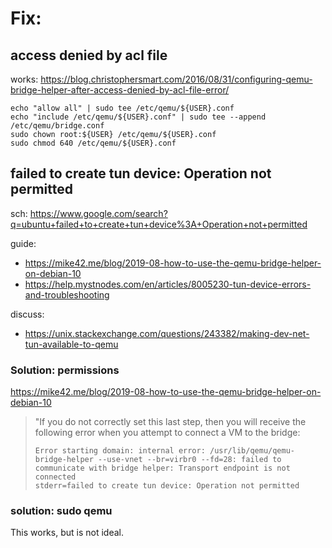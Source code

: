 # Fix:
## access denied by acl file
works: https://blog.christophersmart.com/2016/08/31/configuring-qemu-bridge-helper-after-access-denied-by-acl-file-error/

```
echo "allow all" | sudo tee /etc/qemu/${USER}.conf
echo "include /etc/qemu/${USER}.conf" | sudo tee --append /etc/qemu/bridge.conf
sudo chown root:${USER} /etc/qemu/${USER}.conf
sudo chmod 640 /etc/qemu/${USER}.conf
```

## failed to create tun device: Operation not permitted
sch: https://www.google.com/search?q=ubuntu+failed+to+create+tun+device%3A+Operation+not+permitted

guide:
- https://mike42.me/blog/2019-08-how-to-use-the-qemu-bridge-helper-on-debian-10
- https://help.mystnodes.com/en/articles/8005230-tun-device-errors-and-troubleshooting

discuss:
- https://unix.stackexchange.com/questions/243382/making-dev-net-tun-available-to-qemu

### Solution: permissions
https://mike42.me/blog/2019-08-how-to-use-the-qemu-bridge-helper-on-debian-10
>"If you do not correctly set this last step, then you will receive the following error when you attempt to connect a VM to the bridge:
>
>```
>Error starting domain: internal error: /usr/lib/qemu/qemu-bridge-helper --use-vnet --br=virbr0 --fd=28: failed to communicate with bridge helper: Transport endpoint is not connected
>stderr=failed to create tun device: Operation not permitted
>```

### solution: sudo qemu
This works, but is not ideal.
